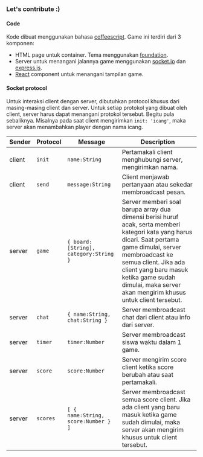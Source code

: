 ### Let's contribute :)

#### Code

Kode dibuat menggunakan bahasa [coffeescript](http://coffeescript.org). Game ini terdiri dari 3 komponen:
 - HTML page untuk container. Tema menggunakan [foundation](http://foundation.zurb.com/sites.html).
 - Server untuk menangani jalannya game menggunakan [socket.io](http://socket.io) dan [express.js](http://expressjs.com).
 - [React](https://facebook.github.io/react) component untuk menangani tampilan game.

#### Socket protocol

Untuk interaksi client dengan server, dibutuhkan protocol khusus dari masing-masing client dan server. Untuk setiap protokol yang dibuat oleh client, server harus dapat menangani protokol tersebut. Begitu pula sebaliknya. Misalnya pada saat client mengirimkan `init: 'icang'`, maka server akan menambahkan player dengan nama icang.

Sender | Protocol | Message | Description
--- | --- | --- | ---
client | `init` | `name:String` | Pertamakali client menghubungi server, mengirimkan nama.
client | `send` | `message:String` | Client menjawab pertanyaan atau sekedar membroadcast pesan.
server | `game` | `{ board:[String], category:String }` | Server memberi soal barupa array dua dimensi berisi huruf acak, serta memberi kategori kata yang harus dicari. Saat pertama game dimulai, server membroadcast ke semua client. Jika ada client yang baru masuk ketika game sudah dimulai, maka server akan mengirim khusus untuk client tersebut.
server | `chat` | `{ name:String, chat:String }` | Server membroadcast chat dari client atau info dari server.
server | `timer` | `timer:Number` | Server membroadcast siswa waktu dalam 1 game.
server | `score` | `score:Number` | Server mengirim score client ketika score berubah atau saat pertamakali.
server | `scores` | `[ { name:String, score:Number } ]` | Server membroadcast semua score client. Jika ada client yang baru masuk ketika game sudah dimulai, maka server akan mengirim khusus untuk client tersebut.

